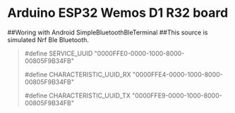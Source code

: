 # Arduino ESP32 Wemos D1 R32 board
##Woring with Android SimpleBluetoothBleTerminal
##This source is simulated Nrf Ble Bluetooth.

> #define SERVICE_UUID           "0000FFE0-0000-1000-8000-00805F9B34FB"
> 
> #define CHARACTERISTIC_UUID_RX "0000FFE4-0000-1000-8000-00805F9B34FB"
> 
> #define CHARACTERISTIC_UUID_TX "0000FFE9-0000-1000-8000-00805F9B34FB"
